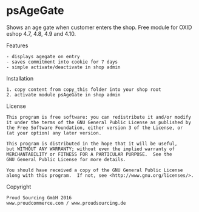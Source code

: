 psAgeGate
=========

Shows an age gate when customer enters the shop.
Free module for OXID eshop 4.7, 4.8, 4.9 and 4.10.

Features

	- displays agegate on entry
	- saves commitment into cookie for 7 days
	- simple activate/deactivate in shop admin


Installation

	1. copy content from copy_this folder into your shop root
	2. activate module psAgeGate in shop admin


License

    This program is free software: you can redistribute it and/or modify
    it under the terms of the GNU General Public License as published by
    the Free Software Foundation, either version 3 of the License, or
    (at your option) any later version.

    This program is distributed in the hope that it will be useful,
    but WITHOUT ANY WARRANTY; without even the implied warranty of
    MERCHANTABILITY or FITNESS FOR A PARTICULAR PURPOSE.  See the
    GNU General Public License for more details.

    You should have received a copy of the GNU General Public License
    along with this program.  If not, see <http://www.gnu.org/licenses/>.
    

Copyright

	Proud Sourcing GmbH 2016
	www.proudcommerce.com / www.proudsourcing.de
